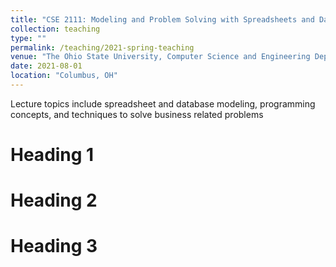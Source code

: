 ```yaml
---
title: "CSE 2111: Modeling and Problem Solving with Spreadsheets and Databases"
collection: teaching
type: ""
permalink: /teaching/2021-spring-teaching
venue: "The Ohio State University, Computer Science and Engineering Department"
date: 2021-08-01
location: "Columbus, OH"
---
```


Lecture topics include spreadsheet and database modeling, programming concepts, and techniques to solve business related
problems

Heading 1
======

Heading 2
======

Heading 3
======
